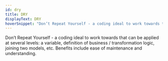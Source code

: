```yaml
---
id: dry
title: DRY
displayText: DRY  
hoverSnippet: "Don’t Repeat Yourself - a coding ideal to work towards that can be applied at several levels: a variable, definition of business / transformation logic, joining two models, etc."
---
```


Don’t Repeat Yourself - a coding ideal to work towards that can be applied at several levels: a variable, definition of business / transformation logic, joining two models, etc. Benefits include ease of maintenance and understanding.

